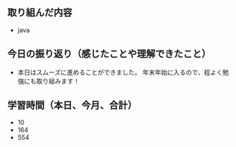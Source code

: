 ## 取り組んだ内容

- java

## 今日の振り返り（感じたことや理解できたこと）

- 本日はスムーズに進めることができました。
年末年始に入るので、程よく勉強にも取り組みます！

## 学習時間（本日、今月、合計）

- 10
- 164
- 554
